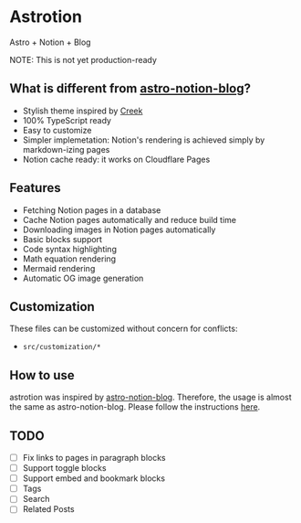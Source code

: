 # Astrotion

Astro + Notion + Blog

NOTE: This is not yet production-ready

## What is different from [astro-notion-blog](https://github.com/otoyo/astro-notion-blog)?

- Stylish theme inspired by [Creek](https://github.com/robertguss/Astro-Theme-Creek)
- 100% TypeScript ready
- Easy to customize
- Simpler implemetation: Notion's rendering is achieved simply by markdown-izing pages
- Notion cache ready: it works on Cloudflare Pages

## Features

- Fetching Notion pages in a database
- Cache Notion pages automatically and reduce build time
- Downloading images in Notion pages automatically
- Basic blocks support
- Code syntax highlighting
- Math equation rendering
- Mermaid rendering
- Automatic OG image generation

## Customization

These files can be customized without concern for conflicts:

- `src/customization/*`

## How to use

astrotion was inspired by [astro-notion-blog](https://github.com/otoyo/astro-notion-blog). Therefore, the usage is almost the same as astro-notion-blog. Please follow the instructions [here](https://github.com/otoyo/astro-notion-blog).

## TODO

- [ ] Fix links to pages in paragraph blocks
- [ ] Support toggle blocks
- [ ] Support embed and bookmark blocks
- [ ] Tags
- [ ] Search
- [ ] Related Posts
